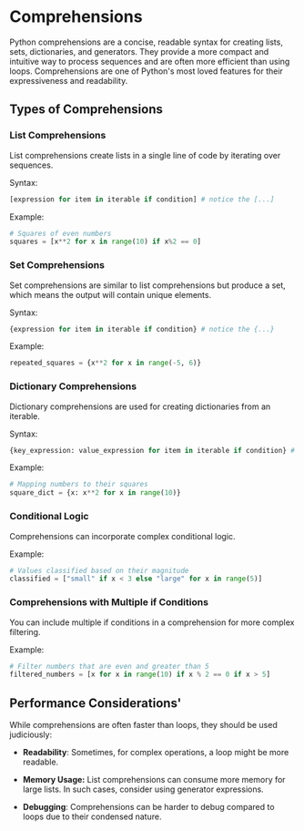 # Comprehensions

Python comprehensions are a concise, readable syntax for creating lists, sets, dictionaries, and generators. They provide a more compact and intuitive way to process sequences and are often more efficient than using loops. Comprehensions are one of Python's most loved features for their expressiveness and readability.

## Types of Comprehensions

### List Comprehensions

List comprehensions create lists in a single line of code by iterating over sequences.

Syntax:

```python
[expression for item in iterable if condition] # notice the [...]
```

Example:

```python
# Squares of even numbers
squares = [x**2 for x in range(10) if x%2 == 0]
```

### Set Comprehensions

Set comprehensions are similar to list comprehensions but produce a set, which means the output will contain unique elements.

Syntax:

```python
{expression for item in iterable if condition} # notice the {...}
```

Example:

```python
repeated_squares = {x**2 for x in range(-5, 6)}
```

### Dictionary Comprehensions

Dictionary comprehensions are used for creating dictionaries from an iterable.

Syntax:

```python
{key_expression: value_expression for item in iterable if condition} # notice the {key: value ...}
```

Example:

```python
# Mapping numbers to their squares
square_dict = {x: x**2 for x in range(10)}
```

### Conditional Logic

Comprehensions can incorporate complex conditional logic.

Example:

```python
# Values classified based on their magnitude
classified = ["small" if x < 3 else "large" for x in range(5)]
```

### Comprehensions with Multiple if Conditions

You can include multiple if conditions in a comprehension for more complex filtering.

Example:

```python
# Filter numbers that are even and greater than 5
filtered_numbers = [x for x in range(10) if x % 2 == 0 if x > 5]

```

## Performance Considerations'

While comprehensions are often faster than loops, they should be used judiciously:

- **Readability**: Sometimes, for complex operations, a loop might be more readable.

- **Memory Usage:** List comprehensions can consume more memory for large lists. In such cases, consider using generator expressions.

- **Debugging**: Comprehensions can be harder to debug compared to loops due to their condensed nature.